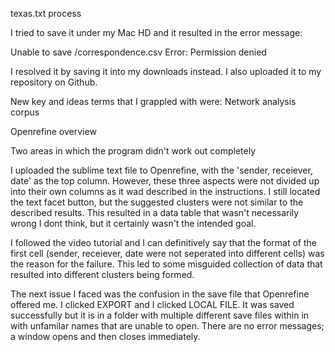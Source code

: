 texas.txt process 


I tried to save it under my Mac HD and it resulted in the error message: 

Unable to save /correspondence.csv
Error: Permission denied

I resolved it by saving it into my downloads instead. 
I also uploaded it to my repository on Github. 
  
  New key and ideas terms that I grappled with were: 
  Network analysis 
  corpus 
  
  Openrefine overview 
  
Two areas in which the program didn't work out completely

I uploaded the sublime text file to Openrefine, with the 'sender, receiever, date' as the top column. However, these three aspects were not divided up into their own columns as it wad described in the instructions. I still located the text facet button, but the suggested clusters were not similar to the described results. This resulted in a data table that wasn't necessarily wrong I dont think, but it certainly wasn't the intended goal.

I followed the video tutorial and I can definitively say that the format of the first cell (sender, receiever, date were not seperated into different cells) was the reason for the failure. This led to some misguided collection of data that resulted into different clusters being formed. 

The next issue I faced was the confusion in the save file that Openrefine offered me. I clicked EXPORT and I clicked LOCAL FILE. It was saved successfully but it is in a folder with multiple different save files within in with unfamilar names that are unable to open. There are no error messages; a window opens and then closes immediately. 
  
  
